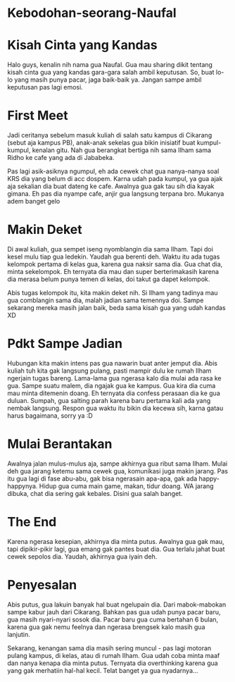 # Kebodohan-seorang-Naufal

# Kisah Cinta yang Kandas

Halo guys, kenalin nih nama gua Naufal. Gua mau sharing dikit tentang kisah cinta gua yang kandas gara-gara salah ambil keputusan. So, buat lo-lo yang masih punya pacar, jaga baik-baik ya. Jangan sampe ambil keputusan pas lagi emosi.

# First Meet
Jadi ceritanya sebelum masuk kuliah di salah satu kampus di Cikarang (sebut aja kampus PB), anak-anak sekelas gua bikin inisiatif buat kumpul-kumpul, kenalan gitu. Nah gua berangkat bertiga nih sama Ilham sama Ridho ke cafe yang ada di Jababeka.

Pas lagi asik-asiknya ngumpul, eh ada cewek chat gua nanya-nanya soal KRS dia yang belum di acc dospem. Karna udah pada kumpul, ya gua ajak aja sekalian dia buat dateng ke cafe. Awalnya gua gak tau sih dia kayak gimana. Eh pas dia nyampe cafe, anjir gua langsung terpana bro. Mukanya adem banget gelo

# Makin Deket
Di awal kuliah, gua sempet iseng nyomblangin dia sama Ilham. Tapi doi kesel mulu tiap gua ledekin. Yaudah gua berenti deh. Waktu itu ada tugas kelompok pertama di kelas gua, karena gua naksir sama dia. Gua chat dia, minta sekelompok. Eh ternyata dia mau dan super berterimakasih karena dia merasa belum punya temen di kelas, doi takut ga dapet kelompok.

Abis tugas kelompok itu, kita makin deket nih. Si Ilham yang tadinya mau gua comblangin sama dia, malah jadian sama temennya doi. Sampe sekarang mereka masih jalan baik, beda sama kisah gua yang udah kandas XD

# Pdkt Sampe Jadian
Hubungan kita makin intens pas gua nawarin buat anter jemput dia. Abis kuliah tuh kita gak langsung pulang, pasti mampir dulu ke rumah Ilham ngerjain tugas bareng. Lama-lama gua ngerasa kalo dia mulai ada rasa ke gua. Sampe suatu malem, dia ngajak gua ke kampus. Gua kira dia cuma mau minta ditemenin doang. Eh ternyata dia confess perasaan dia ke gua duluan. Sumpah, gua salting parah karena baru pertama kali ada yang nembak langsung. Respon gua waktu itu bikin dia kecewa sih, karna gatau harus bagaimana, sorry ya :D

# Mulai Berantakan
Awalnya jalan mulus-mulus aja, sampe akhirnya gua ribut sama Ilham. Mulai deh gua jarang ketemu sama cewek gua, komunikasi juga makin jarang. Pas itu gua lagi di fase abu-abu, gak bisa ngerasain apa-apa, gak ada happy-happynya. Hidup gua cuma main game, makan, tidur doang. WA jarang dibuka, chat dia sering gak kebales. Disini gua salah banget.

# The End
Karena ngerasa kesepian, akhirnya dia minta putus. Awalnya gua gak mau, tapi dipikir-pikir lagi, gua emang gak pantes buat dia. Gua terlalu jahat buat cewek sepolos dia. Yaudah, akhirnya gua iyain deh.

# Penyesalan
Abis putus, gua lakuin banyak hal buat ngelupain dia. Dari mabok-mabokan sampe kabur jauh dari Cikarang. Bahkan pas gua udah punya pacar baru, gua masih nyari-nyari sosok dia. Pacar baru gua cuma bertahan 6 bulan, karena gua gak nemu feelnya dan ngerasa brengsek kalo masih gua lanjutin.

Sekarang, kenangan sama dia masih sering muncul - pas lagi motoran pulang kampus, di kelas, atau di rumah Ilham. Gua udah coba minta maaf dan nanya kenapa dia minta putus. Ternyata dia overthinking karena gua yang gak merhatiin hal-hal kecil. Telat banget ya gua nyadarnya...
